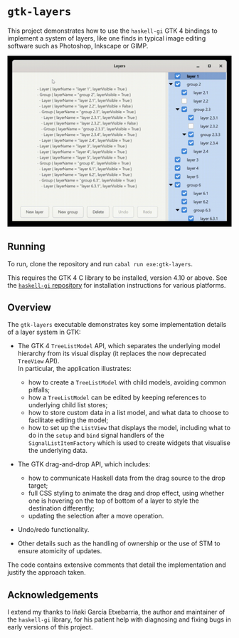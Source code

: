 # `gtk-layers`

This project demonstrates how to use the `haskell-gi` GTK 4 bindings to
implement a system of layers, like one finds in typical image editing software
such as Photoshop, Inkscape or GIMP.

![demo animation](gtk-layers-demo.gif)

## Running

To run, clone the repository and run `cabal run exe:gtk-layers`.

This requires the GTK 4 C library to be installed, version 4.10 or above.
See the [`haskell-gi` repository](https://github.com/haskell-gi/haskell-gi)
for installation instructions for various platforms.

## Overview

The `gtk-layers` executable demonstrates key some implementation details of a
layer system in GTK:

  - The GTK 4 `TreeListModel` API, which separates the underlying model
    hierarchy from its visual display (it replaces the now deprecated `TreeView` API).  
    In particular, the application illustrates:
      - how to create a `TreeListModel` with child models, avoiding common
        pitfalls;
      - how a `TreeListModel` can be edited by keeping references to underlying
        child list stores;
      - how to store custom data in a list model, and what data to choose to
        facilitate editing the model;
      - how to set up the `ListView` that displays the model, including what
        to do in the `setup` and `bind` signal handlers of the `SignalListItemFactory`
        which is used to create widgets that visualise the underlying data.

  - The GTK drag-and-drop API, which includes:
      - how to communicate Haskell data from the drag source to the drop target;
      - full CSS styling to animate the drag and drop effect, using whether
        one is hovering on the top of bottom of a layer to style the destination
        differently;
      - updating the selection after a move operation.

  - Undo/redo functionality.

  - Other details such as the handling of ownership or the use of STM to
    ensure atomicity of updates.

The code contains extensive comments that detail the implementation and justify
the approach taken.

## Acknowledgements

I extend my thanks to Iñaki García Etxebarria, the author and maintainer of the
`haskell-gi` library, for his patient help with diagnosing and fixing bugs in
early versions of this project.


